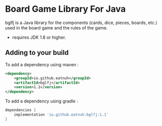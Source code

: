 # Board Game Library For Java

bglfj is a Java library for the components (cards, dice, pieces, boards, etc.) 
used in the board game and the rules of the game.

* requires JDK 1.8 or higher.

## Adding to your build

To add a dependency using maven :
```xml
<dependency>
    <groupId>io.github.eatnuh</groupId>
    <artifactId>bglfj</artifactId>
    <version>1.1</version>
</dependency>
```

To add a dependency using gradle : 
```groovy
dependencies {
    implementation 'io.github.eatnuh:bglfj:1.1' 
}
```